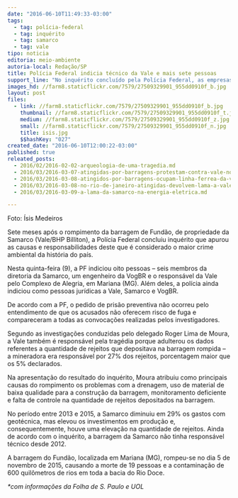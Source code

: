 ```yaml
---
date: "2016-06-10T11:49:33-03:00"
tags:
  - tag: polícia-federal
  - tag: inquérito
  - tag: samarco
  - tag: vale
tipo: noticia
editoria: meio-ambiente
autoria-local: Redação/SP
title: Polícia Federal indicia técnico da Vale e mais sete pessoas
support_line: "No inquérito concluído pela Polícia Federal, as empresas Vale, Samarco e VogBR, também foram indiciadas como pessoas jurídicas pelo rompimento da barragem de rejeitos localizada em Mariana (MG)."
images_hd: //farm8.staticflickr.com/7579/27509329901_955dd0910f_b.jpg
layout: post
files:
  - link: //farm8.staticflickr.com/7579/27509329901_955dd0910f_b.jpg
    thumbnail: //farm8.staticflickr.com/7579/27509329901_955dd0910f_t.jpg
    medium: //farm8.staticflickr.com/7579/27509329901_955dd0910f_z.jpg
    small: //farm8.staticflickr.com/7579/27509329901_955dd0910f_n.jpg
    title: isis.jpg
    $$hashKey: "027"
created_date: "2016-06-10T12:00:22-03:00"
published: true
releated_posts:
  - 2016/02/2016-02-02-arqueologia-de-uma-tragedia.md
  - 2016/03/2016-03-07-atingidas-por-barragens-protestam-contra-vale-no-rio-de-janeiro.md
  - 2016/03/2016-03-08-atingidos-por-barragens-ocupam-linha-ferrea-da-vale.md
  - 2016/03/2016-03-08-no-rio-de-janeiro-atingidas-devolvem-lama-a-vale.md
  - 2016/03/2016-03-09-a-lama-da-samarco-na-energia-eletrica.md

---
```

<p>Foto: &Iacute;sis Medeiros</p>

<p>Sete meses ap&oacute;s o rompimento da barragem de Fund&atilde;o, de propriedade da Samarco (Vale/BHP Billiton), a Pol&iacute;cia Federal concluiu inqu&eacute;rito que apurou as causas e responsabilidades deste que &eacute; considerado o maior crime ambiental da hist&oacute;ria do pa&iacute;s.</p>

<p>Nesta quinta-feira (9), a PF indiciou oito pessoas &ndash; seis membros da diretoria da Samarco, um engenheiro da VogBR e o respons&aacute;vel da Vale pelo Complexo de Alegria, em Mariana (MG). Al&eacute;m deles, a pol&iacute;cia ainda indiciou como pessoas jur&iacute;dicas a Vale, Samarco e VogBR.</p>

<p>De acordo com a PF, o pedido de pris&atilde;o preventiva n&atilde;o ocorreu pelo entendimento de que os acusados n&atilde;o oferecem risco de fuga e compareceram a todas as convoca&ccedil;&otilde;es realizadas pelos investigadores.</p>

<p>Segundo as investiga&ccedil;&otilde;es conduzidas pelo delegado Roger Lima de Moura, a Vale tamb&eacute;m &eacute; respons&aacute;vel pela trag&eacute;dia porque adulterou os dados referentes a quantidade de rejeitos que depositava na barragem rompida &ndash; a mineradora era respons&aacute;vel por 27% dos rejeitos, porcentagem maior que os 5% declarados.</p>

<p>Na apresenta&ccedil;&atilde;o do resultado do inqu&eacute;rito, Moura atribuiu como principais causas do rompimento os problemas com a drenagem, uso de material de baixa qualidade para a constru&ccedil;&atilde;o da barragem, monitoramento deficiente e falta de controle na quantidade de rejeitos depositados na barragem.</p>

<p>No per&iacute;odo entre 2013 e 2015, a Samarco diminuiu em 29% os gastos com geot&eacute;cnica, mas elevou os investimentos em produ&ccedil;&atilde;o e, consequentemente, houve uma eleva&ccedil;&atilde;o na quantidade de rejeitos. Ainda de acordo com o inqu&eacute;rito, a barragem da Samarco n&atilde;o tinha respons&aacute;vel t&eacute;cnico desde 2012.</p>

<p>A barragem do Fund&atilde;o, localizada em Mariana (MG), rompeu-se no dia 5 de novembro de 2015, causando a morte de 19 pessoas e a contamina&ccedil;&atilde;o de 600 quil&ocirc;metros de rios em toda a bacia do Rio Doce. &nbsp;</p>

<p><em>*com informa&ccedil;&otilde;es da Folha de S. Paulo e UOL</em></p>
